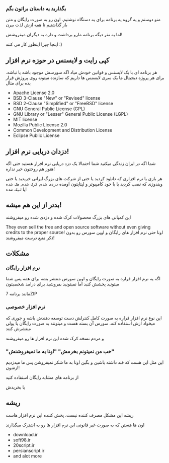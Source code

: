 ### بگذارید یه داستان براتون بگم

منو دوستم و یه گروه یه برنامه برای یه دستگاه نوشتیم.
اون رو به صورت رایگان و متن باز گذاشتیم تا همه ازش لذت ببرن

اما یه نفر دیگه برنامه مارو برداشت و داره به دیگران میفروشش!

اینجا چیزا اینطور کار می کنند :)

## کپی رایت و لایسنس در حوزه نرم افزار

هر برنامه ای با یک لایسنس و قوانین خودش میاد اگه سورسش موجود باشه یا نباشه.
برای هر پروژه دیجیتال ما یک سری لایسنس ها داریم که سازنده میتونه روی پروژش قرار بده برای مثال

* Apache License 2.0
* BSD 3-Clause "New" or "Revised" license
* BSD 2-Clause "Simplified" or "FreeBSD" license
* GNU General Public License (GPL)
* GNU Library or "Lesser" General Public License (LGPL)
* MIT license
* Mozilla Public License 2.0
* Common Development and Distribution License
* Eclipse Public License

## دزدان دریایی نرم افزار!

شما اگه در ایران زندگی میکنید شما احتمالا یک دزد دریایی نرم افزار هستید حتی اگه هنوز هم روحتون خبر نداره!

هر بازی یا نرم افزاری که دانلود کردید یا حتی از شرکت های بزرگ ایرانی خریدید یا حتی ویندوزی که نصب کردید یا با خود کامپیوتر و لپتاپتون اومده `دزدی شده`, `کرک شده`, `هک شده` یا `لیک شده`! 
## بدتر از این هم میشه!

این کمپانی های بزرگ محصولات کرک شده و دزدی شده رو میفروشند

They even sell the free and open source software without even giving credits to the proper source!
اونا حتی نرم افزار های رایگان و اوپن سورس  رو بدون ذکر منبع درست میفروشند!

## مشکلات

### نرم افزار رایگان

اگه یه نرم افزار قراره به صورت رایگان و اوپن سورس منتشر بشه برای همه پس شما میتونید پخشش کنید اما نمیتونید بفروشید برای درامد شخصیتون

مانند برنامه 7ZIP

### نرم افزار خصوصی


این نوع نرم افزار قراره به صورت کامل کنترلش دست توسعه دهندش باشه و جوری که میخواد ازش استفاده کنه. سورس آن بسته هست و میتونند به صورت رایگان یا پولی منتشرش کنند

و مردم نسخه کرک شده این نرم افزار ها رو میفروشند

### "خب من نمیتونم بخرمش" "اونا به ما نمیفروشنش"

این مثل این هست که قند داشته باشین و بگین اونا به ما شکر نمیفروشن پس ما میدزدیم ازشون!

از برنامه های مشابه رایگان استفاده کنید

یا بخریدش

## ریشه 

ریشه این مشکل مصرف کننده نیست. پخش کننده این نرم افزار هاست

اون ها هستن که به صورت غیر قانونی این نرم افزار ها رو به اشترک میگذارند

* download.ir
* soft98.ir
* 20script.ir
* persianscript.ir
* and alot more